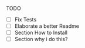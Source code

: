TODO

- [ ] Fix Tests
- [ ] Elaborate a better Readme
- [ ] Section How to Install
- [ ] Section why i do this?